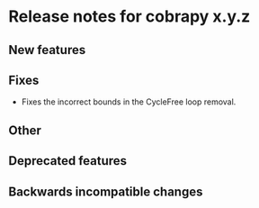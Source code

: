 # Release notes for cobrapy x.y.z

## New features

## Fixes

* Fixes the incorrect bounds in the CycleFree loop removal.

## Other

## Deprecated features

## Backwards incompatible changes
